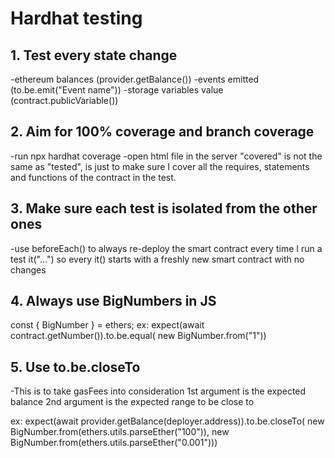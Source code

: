 # Hardhat testing

## 1. Test every state change
-ethereum balances (provider.getBalance())
-events emitted (to.be.emit("Event name"))
-storage variables value (contract.publicVariable())

## 2. Aim for 100% coverage **and** branch coverage
-run npx hardhat coverage
-open html file in the server
"covered" is not the same as "tested", is just to make sure I cover all the requires, statements and functions of the contract in the test.

## 3. Make sure each test is isolated from the other ones
-use beforeEach() to always re-deploy the smart contract every time I run a test it("...") so every it() starts with a freshly new smart contract with no changes

## 4. Always use BigNumbers in JS
const { BigNumber } = ethers;
ex: expect(await contract.getNumber()).to.be.equal(
      new BigNumber.from("1"))

## 5. Use to.be.closeTo
-This is to take gasFees into consideration
1st argument is the expected balance
2nd argument is the expected range to be close to

ex:
expect(await provider.getBalance(deployer.address)).to.be.closeTo(
            new BigNumber.from(ethers.utils.parseEther("100")),
            new BigNumber.from(ethers.utils.parseEther("0.001")))
    
